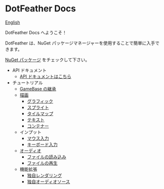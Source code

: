 # DotFeather Docs

[English](../index.md)

DotFeather Docs へようこそ！

DotFeather は、NuGet パッケージマネージャーを使用することで簡単に入手できます。

[NuGet パッケージ](https://www.nuget.org/packages/DotFeather/) をチェックして下さい。

- API ドキュメント
	- [API ドキュメントはこちら](https://dotfeather.netlify.com/api/)
- チュートリアル
    - [GameBase の継承](gamebase.md)
    - [描画](drawing.md)
        - [グラフィック](drawing/graphic.md)
        - [スプライト](drawing/sprite.md)
        - [タイルマップ](drawing/tilemap.md)
        - [テキスト](drawing/text.md)
        - [コンテナー](drawing/container.md)
    - インプット
        - [マウス入力](input/mouse.md)
        - [キーボード入力](input/keyboard.md)
    - [オーディオ](audio.md)
        - [ファイルの読み込み](audio/load.md)
        - [ファイルの再生](audio/play.md)
    - 機能拡張
        - [独自レンダリング](plugin/render.md)
        - [独自オーディオソース](plugin/audiosource.md)

<!--
 	- 公式プラグイン (執筆中)
        - DotFeather.UI
        - DotFeather.Router
        - DotFeather.Management
        - DotFeather.Management.Router
        - DotFeather.UI.Mvvm
-->
